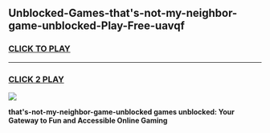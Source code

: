 
## Unblocked-Games-that's-not-my-neighbor-game-unblocked-Play-Free-uavqf
<h3>
<a href="https://premium76.site?title=that's-not-my-neighbor-game-unblocked&ref=09A">CLICK TO PLAY</a></h3>
<hr>

<h3>
<a href="https://premium76.site?title=that's-not-my-neighbor-game-unblocked&ref=09A">CLICK 2 PLAY</a>
  
</h3>

<a href="https://premium76.site?title=that's-not-my-neighbor-game-unblocked&ref=09A"><img src="https://clearcache.store/games.png"></a>


**that's-not-my-neighbor-game-unblocked games unblocked: Your Gateway to Fun and Accessible Online Gaming**
